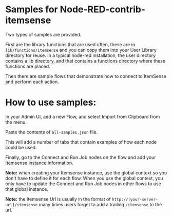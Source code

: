 # Samples for Node-RED-contrib-itemsense

Two types of samples are provided.

First are the library functions that are used often, these are in `lib/functions/itemsense` and you can copy them into your User Library directory for reuse.
In a typical node-red installation, the user directory contains a lib directory, and that contains a functions directory where these functions are placed.


Then there are sample flows that demonstrate how to connect
to ItemSense and perform each action.

# How to use samples:

In your Admin UI, add a new Flow, and select Import from Clipboard from the menu.

Paste the contents of <code>all-samples.json</code> file.

This will add a number of tabs that contain examples of how each node could be used.

Finally, go to the Connect and Run Job nodes on the flow and add your Itemsense
instance information.

**Note:** when creating your Itemsense instance, use the global context so you
 don't have to define it for each flow. When you use the global context,
 you only have to update the Connect and Run Job nodes in other flows to use
 that global instance.

**Note:** the Itemsense Url is usually in the format of <code>http://[your-server-url]/itemsense</code>
many times users forget to add a trailing <code>/itemsense</code> to the url.
